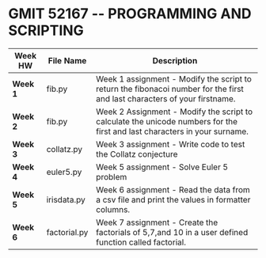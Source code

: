 # GMIT 52167 -- PROGRAMMING AND SCRIPTING

Week HW |File Name|Description
-----|----|-----------
**Week 1**|fib.py|Week 1 assignment - Modify the script to return the fibonacoi number for the first and last characters of your firstname.
**Week 2**|fib.py|Week 2 Assignment - Modify the script to calculate the unicode numbers for the first and last characters in your surname.
**Week 3**|collatz.py|Week 3 assignment - Write code to test the Collatz conjecture
**Week 4**|euler5.py|Week 5 assignment - Solve Euler 5 problem
**Week 5**|irisdata.py|Week 6 assignment - Read the data from a csv file and print the values in formatter columns.
**Week 6**|factorial.py|Week 7 assignment - Create the factorials of 5,7,and 10 in a user defined function called factorial.
